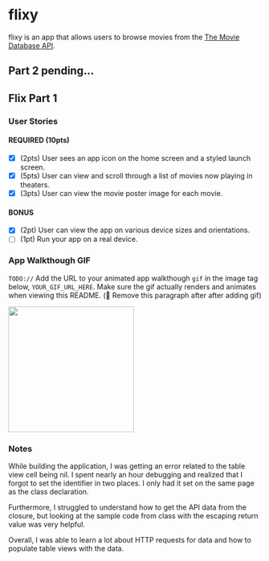 # flixy

flixy is an app that allows users to browse movies from the [The Movie Database API](http://docs.themoviedb.apiary.io/#).

Part 2 pending...
---

## Flix Part 1

### User Stories

#### REQUIRED (10pts)
- [x] (2pts) User sees an app icon on the home screen and a styled launch screen.
- [x] (5pts) User can view and scroll through a list of movies now playing in theaters.
- [x] (3pts) User can view the movie poster image for each movie.

#### BONUS
- [x] (2pt) User can view the app on various device sizes and orientations.
- [ ] (1pt) Run your app on a real device.

### App Walkthough GIF
`TODO://` Add the URL to your animated app walkthough `gif` in the image tag below, `YOUR_GIF_URL_HERE`. Make sure the gif actually renders and animates when viewing this README. (🚫 Remove this paragraph after after adding gif)

<img src="http://g.recordit.co/3NNCIG6JHb.gif" width=250><br>

### Notes
While building the application, I was getting an error related to the table view cell being nil. I spent nearly an hour debugging and realized that I forgot to set the identifier in two places. I only had it set on the same page as the class declaration.

Furthermore, I struggled to understand how to get the API data from the closure, but looking at the sample code from class with the escaping return value was very helpful.

Overall, I was able to learn a lot about HTTP requests for data and how to populate table views with the data.

